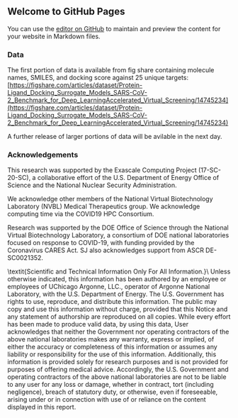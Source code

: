 ## Welcome to GitHub Pages

You can use the [editor on GitHub](https://github.com/2019-ncovgroup/HTDockingDataRepo/edit/gh-pages/index.md) to maintain and preview the content for your website in Markdown files.

### Data
The first portion of data is available from fig share containing molecule names, SMILES, and docking score against 25 unique targets: [https://figshare.com/articles/dataset/Protein-Ligand_Docking_Surrogate_Models_SARS-CoV-2_Benchmark_for_Deep_LearningAccelerated_Virtual_Screening/14745234](https://figshare.com/articles/dataset/Protein-Ligand_Docking_Surrogate_Models_SARS-CoV-2_Benchmark_for_Deep_LearningAccelerated_Virtual_Screening/14745234)

A further release of larger portions of data will be avilable in the next day. 


### Acknowledgements
This research was supported by the Exascale Computing Project (17-SC-20-SC), a collaborative effort of the U.S. Department of Energy Office of Science and the National Nuclear Security Administration.

We acknowledge other members of the National Virtual Biotechnology Laboratory (NVBL) Medical Therapeutics group. We acknowledge computing time via the COVID19 HPC Consortium.

Research was supported by the DOE Office of Science through the National Virtual Biotechnology Laboratory, a consortium of DOE national laboratories focused on response to COVID-19, with funding provided by the Coronavirus CARES Act.  SJ also acknowledges support from ASCR DE-SC0021352.

\textit{Scientific and Technical Information Only For All Information.}\\
Unless otherwise indicated, this information has been authored by an employee or employees of UChicago Argonne, LLC., operator of Argonne National Laboratory, with the U.S. Department of Energy. The U.S. Government has rights to use, reproduce, and distribute this information. The public may copy and use this information without charge, provided that this Notice and any statement of authorship are reproduced on all copies.
While every effort has been made to produce valid data, by using this data, User acknowledges that neither the Government nor operating contractors of the above national laboratories makes any warranty, express or implied, of either the accuracy or completeness of this information or assumes any liability or responsibility for the use of this information. Additionally, this information is provided solely for research purposes and is not provided for purposes of offering medical advice. Accordingly, the U.S. Government and operating contractors of the above national laboratories are not to be liable to any user for any loss or damage, whether in contract, tort (including negligence), breach of statutory duty, or otherwise, even if foreseeable, arising under or in connection with use of or reliance on the content displayed in this report.

